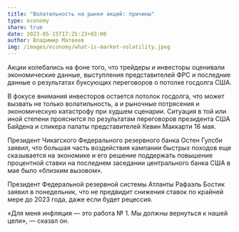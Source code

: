 ```yaml
---
title: "Волатильность на рынке акций: причины"
type: economy
share: true
date: 2023-05-15T17:25:23+03:00
author: Владимир Матвеев
img: /images/economy/what-is-market-volatility.jpeg
---
```

Акции колебались на фоне того, что трейдеры и инвесторы оценивали экономические данные, выступления представителей ФРС и последние данные о результатах буксующих переговоров о потолке госдолга США.

В фокусе внимания инвесторов остается потолок госдолга, что может вызвать не только волатильность, а и рыночные потрясения и экономическую катастрофу при худшем сценарии. Ситуация в той или иной степени прояснится по результатам переговоров президента США Байдена и спикера палаты представителей Кевин Маккарти 16 мая.

Президент Чикагского Федерального резервного банка Остен Гулсби заявил, что большая часть воздействия кампании быстрых походов еще сказывается на экономике и его решение поддержать повышение процентной ставки на последнем заседании центрального банка США в мае было «близким вызовом».

Президент Федеральной резервной системы Атланты Рафаэль Бостик заявил в понедельник, что не предвидит снижения ставок по крайней мере до 2023 года, даже если будет рецессия.

«Для меня инфляция — это работа № 1. Мы должны вернуться к нашей цели», — сказал он.
